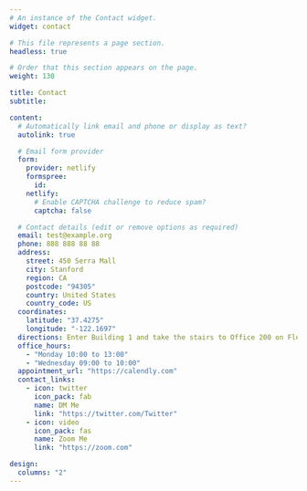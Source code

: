 ```yaml
---
# An instance of the Contact widget.
widget: contact

# This file represents a page section.
headless: true

# Order that this section appears on the page.
weight: 130

title: Contact
subtitle:

content:
  # Automatically link email and phone or display as text?
  autolink: true

  # Email form provider
  form:
    provider: netlify
    formspree:
      id:
    netlify:
      # Enable CAPTCHA challenge to reduce spam?
      captcha: false

  # Contact details (edit or remove options as required)
  email: test@example.org
  phone: 888 888 88 88
  address:
    street: 450 Serra Mall
    city: Stanford
    region: CA
    postcode: "94305"
    country: United States
    country_code: US
  coordinates:
    latitude: "37.4275"
    longitude: "-122.1697"
  directions: Enter Building 1 and take the stairs to Office 200 on Floor 2
  office_hours:
    - "Monday 10:00 to 13:00"
    - "Wednesday 09:00 to 10:00"
  appointment_url: "https://calendly.com"
  contact_links:
    - icon: twitter
      icon_pack: fab
      name: DM Me
      link: "https://twitter.com/Twitter"
    - icon: video
      icon_pack: fas
      name: Zoom Me
      link: "https://zoom.com"

design:
  columns: "2"
---
```

